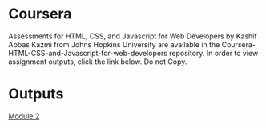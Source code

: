 # Coursera
Assessments for HTML, CSS, and Javascript for Web Developers by Kashif Abbas Kazmi from Johns Hopkins University are available in the Coursera-HTML-CSS-and-Javascript-for-web-developers repository. In order to view assignment outputs, click the link below. Do not Copy.

# Outputs
[Module 2](https://kashiekzmi.github.io/Coursera-HTML-CSS-and-Javascript-for-web-developers/Coursera%20Solutions/Assignment%202/index.html)
